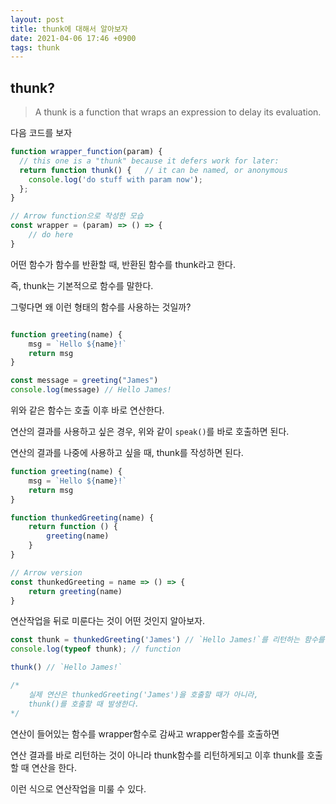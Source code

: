 ```yaml
---
layout: post
title: thunk에 대해서 알아보자
date: 2021-04-06 17:46 +0900
tags: thunk
---
```


## thunk?

>A thunk is a function that wraps an expression to delay its evaluation.

다음 코드를 보자

```javascript
function wrapper_function(param) {
  // this one is a "thunk" because it defers work for later:
  return function thunk() {   // it can be named, or anonymous
    console.log('do stuff with param now');
  };
}

// Arrow function으로 작성한 모습
const wrapper = (param) => () => {
    // do here
}
```

어떤 함수가 함수를 반환할 때, 반환된 함수를 thunk라고 한다.

즉, thunk는 기본적으로 함수를 말한다.

그렇다면 왜 이런 형태의 함수를 사용하는 것일까?

```jsx

function greeting(name) {
    msg = `Hello ${name}!`
    return msg
}

const message = greeting("James") 
console.log(message) // Hello James!
```

위와 같은 함수는 호출 이후 바로 연산한다.

연산의 결과를 사용하고 싶은 경우, 위와 같이 `speak()`를 바로 호출하면 된다.

연산의 결과를 나중에 사용하고 싶을 때, thunk를 작성하면 된다.

```jsx
function greeting(name) {
    msg = `Hello ${name}!`
    return msg
}

function thunkedGreeting(name) {
    return function () {
        greeting(name)
    }
}

// Arrow version
const thunkedGreeting = name => () => {
    return greeting(name)
}

```

연산작업을 뒤로 미룬다는 것이 어떤 것인지 알아보자.

```jsx
const thunk = thunkedGreeting('James') // `Hello James!`를 리턴하는 함수를 리턴한다.
console.log(typeof thunk); // function

thunk() // `Hello James!`

/*
    실제 연산은 thunkedGreeting('James')을 호출할 때가 아니라,
    thunk()를 호출할 때 발생한다.
*/

```

연산이 들어있는 함수를 wrapper함수로 감싸고 wrapper함수를 호출하면

연산 결과를 바로 리턴하는 것이 아니라 thunk함수를 리턴하게되고 이후 thunk를 호출할 때 연산을 한다.

이런 식으로 연산작업을 미룰 수 있다.
